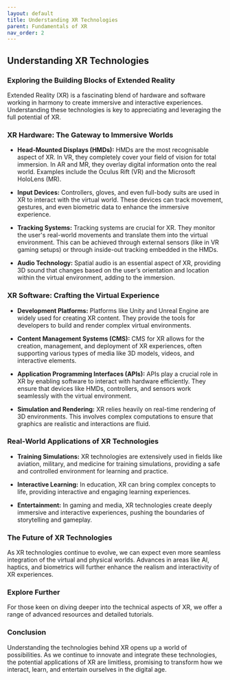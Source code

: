 ```yaml
---
layout: default
title: Understanding XR Technologies
parent: Fundamentals of XR
nav_order: 2
---
```


## Understanding XR Technologies

### Exploring the Building Blocks of Extended Reality

Extended Reality (XR) is a fascinating blend of hardware and software working in harmony to create immersive and interactive experiences. Understanding these technologies is key to appreciating and leveraging the full potential of XR. 

### XR Hardware: The Gateway to Immersive Worlds

- **Head-Mounted Displays (HMDs):** HMDs are the most recognisable aspect of XR. In VR, they completely cover your field of vision for total immersion. In AR and MR, they overlay digital information onto the real world. Examples include the Oculus Rift (VR) and the Microsoft HoloLens (MR).

- **Input Devices:** Controllers, gloves, and even full-body suits are used in XR to interact with the virtual world. These devices can track movement, gestures, and even biometric data to enhance the immersive experience.

- **Tracking Systems:** Tracking systems are crucial for XR. They monitor the user's real-world movements and translate them into the virtual environment. This can be achieved through external sensors (like in VR gaming setups) or through inside-out tracking embedded in the HMDs.

- **Audio Technology:** Spatial audio is an essential aspect of XR, providing 3D sound that changes based on the user’s orientation and location within the virtual environment, adding to the immersion.

### XR Software: Crafting the Virtual Experience

- **Development Platforms:** Platforms like Unity and Unreal Engine are widely used for creating XR content. They provide the tools for developers to build and render complex virtual environments.

- **Content Management Systems (CMS):** CMS for XR allows for the creation, management, and deployment of XR experiences, often supporting various types of media like 3D models, videos, and interactive elements.

- **Application Programming Interfaces (APIs):** APIs play a crucial role in XR by enabling software to interact with hardware efficiently. They ensure that devices like HMDs, controllers, and sensors work seamlessly with the virtual environment.

- **Simulation and Rendering:** XR relies heavily on real-time rendering of 3D environments. This involves complex computations to ensure that graphics are realistic and interactions are fluid.

### Real-World Applications of XR Technologies

- **Training Simulations:** XR technologies are extensively used in fields like aviation, military, and medicine for training simulations, providing a safe and controlled environment for learning and practice.

- **Interactive Learning:** In education, XR can bring complex concepts to life, providing interactive and engaging learning experiences.

- **Entertainment:** In gaming and media, XR technologies create deeply immersive and interactive experiences, pushing the boundaries of storytelling and gameplay.

### The Future of XR Technologies

As XR technologies continue to evolve, we can expect even more seamless integration of the virtual and physical worlds. Advances in areas like AI, haptics, and biometrics will further enhance the realism and interactivity of XR experiences.

### Explore Further

For those keen on diving deeper into the technical aspects of XR, we offer a range of advanced resources and detailed tutorials. 

### Conclusion

Understanding the technologies behind XR opens up a world of possibilities. As we continue to innovate and integrate these technologies, the potential applications of XR are limitless, promising to transform how we interact, learn, and entertain ourselves in the digital age.
